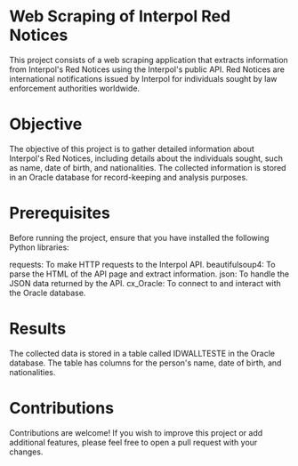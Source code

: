 # Web Scraping of Interpol Red Notices

This project consists of a web scraping application that extracts information from Interpol's Red Notices using the Interpol's public API. Red Notices are international notifications issued by Interpol for individuals sought by law enforcement authorities worldwide.

# Objective

The objective of this project is to gather detailed information about Interpol's Red Notices, including details about the individuals sought, such as name, date of birth, and nationalities. The collected information is stored in an Oracle database for record-keeping and analysis purposes.

# Prerequisites

Before running the project, ensure that you have installed the following Python libraries:

requests: To make HTTP requests to the Interpol API.
beautifulsoup4: To parse the HTML of the API page and extract information.
json: To handle the JSON data returned by the API.
cx_Oracle: To connect to and interact with the Oracle database.

# Results
The collected data is stored in a table called IDWALLTESTE in the Oracle database. The table has columns for the person's name, date of birth, and nationalities.

# Contributions
Contributions are welcome! If you wish to improve this project or add additional features, please feel free to open a pull request with your changes.


